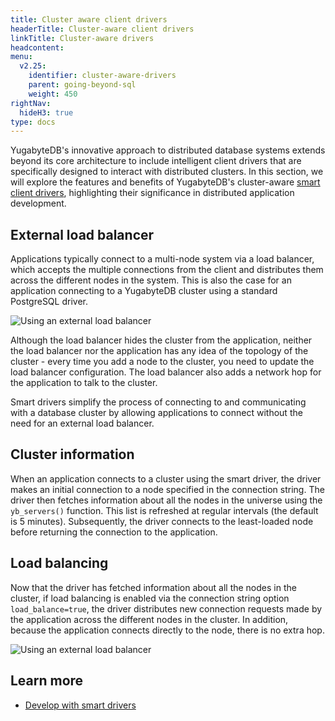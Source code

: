 ```yaml
---
title: Cluster aware client drivers
headerTitle: Cluster-aware client drivers
linkTitle: Cluster-aware drivers
headcontent:
menu:
  v2.25:
    identifier: cluster-aware-drivers
    parent: going-beyond-sql
    weight: 450
rightNav:
  hideH3: true
type: docs
---
```


YugabyteDB's innovative approach to distributed database systems extends beyond its core architecture to include intelligent client drivers that are specifically designed to interact with distributed clusters. In this section, we will explore the features and benefits of YugabyteDB's cluster-aware [smart client drivers](/preview/develop/drivers-orms/smart-drivers/), highlighting their significance in distributed application development.

## External load balancer

Applications typically connect to a multi-node system via a load balancer, which accepts the multiple connections from the client and distributes them across the different nodes in the system. This is also the case for an application connecting to a YugabyteDB cluster using a standard PostgreSQL driver.

![Using an external load balancer](/images/explore/scalability/node-addition-loadbalancer.png)

Although the load balancer hides the cluster from the application, neither the load balancer nor the application has any idea of the topology of the cluster - every time you add a node to the cluster, you need to update the load balancer configuration. The load balancer also adds a network hop for the application to talk to the cluster.

Smart drivers simplify the process of connecting to and communicating with a database cluster by allowing applications to connect without the need for an external load balancer.

## Cluster information

When an application connects to a cluster using the smart driver, the driver makes an initial connection to a node specified in the connection string. The driver then fetches information about all the nodes in the universe using the `yb_servers()` function. This list is refreshed at regular intervals (the default is 5 minutes). Subsequently, the driver connects to the least-loaded node before returning the connection to the application.

## Load balancing

Now that the driver has fetched information about all the nodes in the cluster, if load balancing is enabled via the connection string option `load_balance=true`, the driver distributes new connection requests made by the application across the different nodes in the cluster. In addition, because the application connects directly to the node, there is no extra hop.

![Using an external load balancer](/images/explore/scalability/node-addition-smart-driver.png)

## Learn more

- [Develop with smart drivers](/preview/develop/drivers-orms/smart-drivers/)
